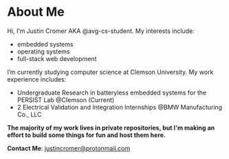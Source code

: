 # About Me

Hi, 
I’m Justin Cromer AKA @avg-cs-student. My interests include:
- embedded systems
- operating systems
- full-stack web development 

I’m currently studying computer science at Clemson University. My work experience includes:
- Undergraduate Research in batteryless embedded systems for the PERSIST Lab @Clemson (Current)
- 2 Electrical Validation and Integration Internships @BMW Manufacturing Co., LLC


__The majority of my work lives in private repositories, but I'm making an effort to build some things
for fun and host them here.__


__Contact Me__: justincromer@protonmail.com
